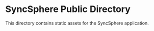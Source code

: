 # SyncSphere Public Directory

This directory contains static assets for the SyncSphere application.
